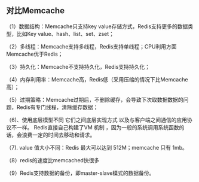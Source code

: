 ## 对比Memcache
（1）数据结构：Memcache只支持key value存储方式，Redis支持更多的数据类型，比如Key value、hash、list、set、zset；

（2）多线程：Memcache支持多线程，Redis支持单线程；CPU利用方面Memcache优于Redis；

（3）持久化：Memcache不支持持久化，Redis支持持久化；

（4）内存利用率：Memcache高，Redis低（采用压缩的情况下比Memcache高）；

（5）过期策略：Memcache过期后，不删除缓存，会导致下次取数据数据的问题，Redis有专门线程，清除缓存数据；

（6)、使用底层模型不同 它们之间底层实现方式 以及与客户端之间通信的应用协议不一样。 Redis直接自己构建了VM 机制 ，因为一般的系统调用系统函数的话，会浪费一定的时间去移动和请求。

（7). value 值大小不同：Redis 最大可以达到 512M；memcache 只有 1mb。

（8）redis的速度比memcached快很多

（9）Redis支持数据的备份，即master-slave模式的数据备份。
